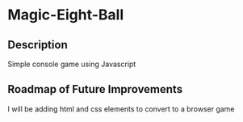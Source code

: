 <h1>Magic-Eight-Ball</h1>
<h2>Description</h2>
<p>Simple console game using Javascript</p>
<h2>Roadmap of Future Improvements</h2>
<p>I will be adding html and css elements to convert to a browser game</p>
